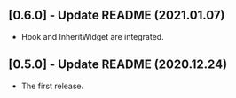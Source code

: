 ## [0.6.0] - Update README (2021.01.07)

* Hook and InheritWidget are integrated.

## [0.5.0] - Update README (2020.12.24)

* The first release.
